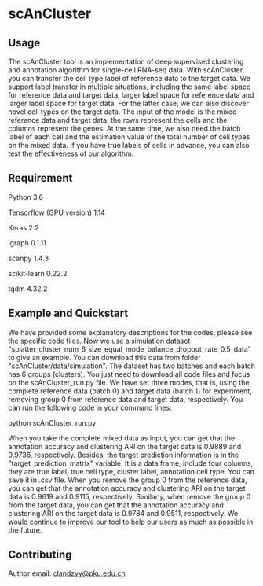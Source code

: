 # scAnCluster
Usage
-----
The scAnCluster tool is an implementation of deep supervised clustering and annotation algorithm for single-cell RNA-seq data. With scAnCluster, you can transfer the cell type label of reference data to the target data. We support label transfer in multiple situations, including the same label space for reference data and target data, larger label space for reference data and larger label space for target data. For the latter case, we can also discover novel cell types on the target data. The input of the model is the mixed reference data and target data, the rows represent the cells and the columns represent the genes. At the same time, we also need the batch label of each cell and the estimation value of the total number of cell types on the mixed data. If you have true labels of cells in advance, you can also test the effectiveness of our algorithm.
 
Requirement
-----
Python 3.6

Tensorflow (GPU version) 1.14

Keras 2.2

igraph 0.1.11

scanpy 1.4.3

scikit-learn 0.22.2

tqdm 4.32.2

Example and Quickstart
-----
We have provided some explanatory descriptions for the codes, please see the specific code files. Now we use a simulation dataset "splatter_cluster_num_6_size_equal_mode_balance_dropout_rate_0.5_data" to give an example. You can download this data from folder "scAnCluster/data/simulation". The dataset has two batches and each batch has 6 groups (clusters). You just need to download all code files and focus on the scAnCluster_run.py file. We have set three modes, that is, using the complete reference data (batch 0) and target data (batch 1) for experiment, removing group 0 from reference data and target data, respectively. You can run the following code in your command lines:

python scAnCluster_run.py

When you take the complete mixed data as input, you can get that the annotation accuracy and clustering ARI on the target data is 0.9889 and 0.9736, respectively. Besides, the target prediction information is in the "target_prediction_matrix" variable. It is a data frame, include four columns, they are true label, true cell type, cluster label, annotation cell type. You can save it in .csv file. When you remove the group 0 from the reference data, you can get that the annotation accuracy and clustering ARI on the target data is 0.9619 and 0.9115, respectively. Similarly, when remove the group 0 from the target data, you can get that the annotation accuracy and clustering ARI on the target data is 0.9784 and 0.9511, respectively. We would continue to improve our tool to help our users as much as possible in the future.

Contributing
-----
Author email: clandzyy@pku.edu.cn
